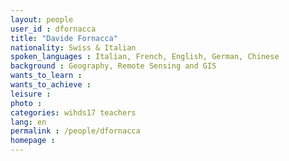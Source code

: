 ```yaml
---
layout: people
user_id : dfornacca
title: "Davide Fornacca"
nationality: Swiss & Italian
spoken_languages : Italian, French, English, German, Chinese
background : Geography, Remote Sensing and GIS
wants_to_learn :
wants_to_achieve :
leisure :
photo :
categories: wihds17 teachers
lang: en
permalink : /people/dfornacca
homepage : 
---
```

